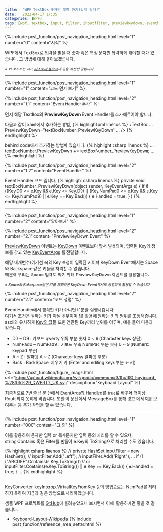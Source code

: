 ```yaml
---
title:  "WPF TextBox 숫자만 입력 하기(입력 필터)"
date:   2022-04-17 17:35
categories: [WPF]
tags: [wpf, textbox, input, filter, inputfilter, previewkeydown, eventhandler, 숫자, 입력, 필터]
---
```



<!-- header for toc -->
{% include post_function/post_navigation_heading.html level="1" number="0" content="시작" %}

<!--start excerpt-->
WPF에서 TextBox로 입력을 받을 때 숫자 혹은 특정 문자만 입력하게 해야할 때가 있습니다.
그 방법에 대해 알아보겠습니다.
<!--read more-->

<sub>*※ 이 포스트는 과거 [티스토리 블로그][Origin-Tistory-Post]의 글을 개선한 글입니다.*</sub>


----


<!-- include for toc -->
{% include post_function/post_navigation_heading.html level="1" number="1" content="코드 먼저 보기" %}


<!-- include for toc -->
{% include post_function/post_navigation_heading.html level="2" number="1.1" content="Event Handler 추가" %}

먼저 해당 TextBox의 **PreviewKeyDown** Event Handler를 추가해주어야 합니다.

다음과 같이 xaml에서 추가하는 방법,
{% highlight xml linenos %}
<TextBox ... PreviewKeyDown="textBoxNumber_PreviewKeyDown" ... />
{% endhighlight %}

behind code에서 추가하는 방법이 있습니다.
{% highlight csharp linenos %}
...
textBoxNumber.PreviewKeyDown += textBoxNumber_PreviewKeyDown;
...
{% endhighlight %}


<!-- include for toc -->
{% include post_function/post_navigation_heading.html level="2" number="1.2" content="Event Handler" %}

Event Handler 코드 입니다.
{% highlight csharp linenos %}
private void textBoxNumber_PreviewKeyDown(object sender, KeyEventArgs e)
{
    if (!((Key.D0 <= e.Key && e.Key <= Key.D9)
        || (Key.NumPad0 <= e.Key && e.Key <= Key.NumPad9)
        || e.Key == Key.Back))
    {
        e.Handled = true;
    }
}
{% endhighlight %}


----


<!-- include for toc -->
{% include post_function/post_navigation_heading.html level="1" number="2" content="알아보기" %}


<!-- include for toc -->
{% include post_function/post_navigation_heading.html level="2" number="2.1" content="PreviewKeyDown Event" %}

[PreviewKeyDown][Preview-Key-Down-Event] 이벤트는 [KeyDown][Key-Down-Event] 이벤트보다 앞서 발생되며,
입력된 Key의 정보를 갖고 있는 [KeyEventArgs][Key-Event-Args] 를 전달합니다.

해당 매개변수(여기선 e)의 Key 속성이 입력된 키이며 KeyDown Event에서는 Space와 Backspace 같은 키들을 처리할 수 없습니다.  
때문에 우리는 Space 입력도 막기 위해 PreviewKeyDown 이벤트를 활용합니다.

<sub>*※ Space와 Bakcspace같은 키를 제외하곤 KeyDown Event에서도 동일하게 활용할 수 있습니다.*</sub>


<!-- include for toc -->
{% include post_function/post_navigation_heading.html level="2" number="2.2" content="코드 설명" %}

Event Handler에서 정해진 키가 아니면 if 문을 실행시킵니다.  
여기서 조건은 원하는 키가 아닐 경우이며 !를 활용해 원하는 키의 범위를 조정해줍니다.  
ascii와 유사하게 [Key의 값][Key-Value]들 또한 연관된 Key끼리 범위를 이루며, 예를 들어 다음과 같습니다.

 - D0 ~ D9 : 키보드 qwerty 위쪽 부분 숫자 0 ~ 9 (Character keys 상단)
 - NumPad0 ~ NumPad9 : 키보드 우측 NumPad 부분 숫자 0 ~ 9 (Numeric keypad 부분)
 - A ~ Z : 알파벳 A ~ Z (Character keys 알파벳 부분)
 - Back : BackSpace, 지우기 키 (Enter and editing keys 부분 ← 키)

<!-- include for image -->
{% include post_function/figure_image.html url="https://upload.wikimedia.org/wikipedia/commons/9/9c/ISO_keyboard_%28105%29_QWERTY_UK.svg" description="Keyboard Layout" %}

최종적으로 7번 줄 if 문 안에서 EventArgs의 Handled를 true로 바꾸어 더이상 Route되지 못하게 막습니다. 
또한 이 문단에서 MessageBox를 통해 경고 메세지를 보여주는 등 추가 작업을 할 수 있습니다.


----


<!-- include for toc -->
{% include post_function/post_navigation_heading.html level="1" number="000" content="그 외" %}

이를 활용하여 문자만 입력 or 특수문자만 입력 등의 처리를 할 수 있으며,  
string.Contains 혹은 Filter를 만들어 e.Key의 ToString으로 처리할 수도 있습니다.

{% highlight csharp linenos %}
// private HashSet<string> inputFilter = new HashSet<string>();
// inputFilter.Add("Left");
// inputFilter.Add("Right");
...
if (!("ABCDEF".Contains(e.Key.ToString())
// or inputFilter.Contains(e.Key.ToString())
    || e.Key == Key.Back))
{
    e.Handled = true;
}
...
{% endhighlight %}

\
KeyConverter, keyInterop.VirtualKeyFromKey 등의 방법으로는 NumPad를 처리하지 못하여 지금과 같은 방법으로 처리하였습니다.

샘플 WPF 프로젝트를 [GitHub][GitHub-Sample]에 올려놓았으니 보시면서 이해, 활용하시면 좋을 것 같습니다.




<!-- reference area -->
  - [Keyboard-Layout-Wikipedia][Keyboard-Layout-Image]
{% include post_function/reference_area_setter.html %}




[GitHub-Sample]: https://github.com/GiGong/BlogPostSample/tree/main/WPF/TextBox_Input_Filter
[Origin-Tistory-Post]: https://gigong.tistory.com/5
[Preview-Key-Down-Event]: https://docs.microsoft.com/ko-kr/dotnet/api/system.windows.uielement.previewkeydown
[Key-Down-Event]: https://docs.microsoft.com/ko-kr/dotnet/api/system.windows.uielement.keydown
[Key-Event-Args]: https://docs.microsoft.com/ko-kr/dotnet/api/system.windows.input.keyeventargs
[Key-Value]: https://docs.microsoft.com/ko-kr/dotnet/api/system.windows.input.key
[Keyboard-Layout-Image]: https://en.wikipedia.org/wiki/Keyboard_layout